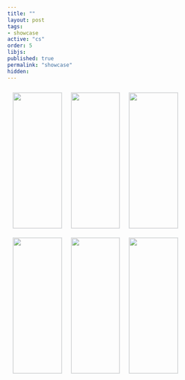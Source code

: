 ```yaml
---
title: ""
layout: post
tags:
- showcase
active: "cs"
order: 5
libjs: 
published: true
permalink: "showcase"
hidden:
---
```

<style>
   * {
   box-sizing: border-box;
   }
   .atpr  h1 {
   font-size: 2rem;
   margin: 0;
   padding: 0.75em 0.25em;
   line-height: 1.1em;
   }
   .atpr ul {
   padding: 0;
   display: grid;
   grid-template-columns: repeat(1, 1fr);
   grid-auto-rows: 50vw;
   grid-auto-flow: dense;
   }
   @media (min-width: 360px) {
   .atpr ul {
   grid-template-columns: repeat(1, 1fr);
   grid-auto-rows: 70vw;
   }
   }
   @media (min-width: 500px) {
   .atpr ul {
   grid-template-columns: repeat(2, 1fr);
   grid-auto-rows: 55vw;
   }
   }
   @media (min-width: 700px) {
   .atpr  ul {
   grid-template-columns: repeat(2, 1fr);
   grid-auto-rows: 45vw;
   }
   }
   @media (min-width: 900px) {
   .atpr ul {
   grid-template-columns: repeat(3, 1fr);
   grid-auto-rows: 35vw;
   }
   }
   @media (min-width: 1100px) {
   .atpr ul {
   grid-template-columns: repeat(3, 1fr);
   grid-auto-rows: 25vw;
   }
   }
   .atpr li {
   height: 100%;
   padding: 10px;
   list-style-type: none;
   }
   .atpr li.highlight-box {
   grid-row: span 2;
   grid-column: span 2;
   }
   .atpr li.highlight-tall {
   grid-row: span 2;
   }
   .atpr li.highlight-wide {
   grid-column: span 2;
   }
   .atpr img {
   display: block;
   object-fit: cover;
   width: 100%;
   height: 100%;
   border: 1px solid #dee2e6;
   float: left;
   margin: 1.66%;
   opacity: 0.8;
   transition: 200ms;
   }
   .atpr img:hover {
   opacity: 1;
   box-shadow: 0px 0px 10px black;
   transform: scale(1.1);
   }
</style>
<main class="atpr">
   <ul>
      <li class=""><a href="https://www.youtube.com/watch?v=oDjauEyNbHg&ab_channel=xpi" target="_blank" ><img src="https://cdn.mathpix.com/snip/images/ac2ElDUPgIyN6Gm0qmT52Fv3TEDVyQGfgOZcOL9EPX0.original.fullsize.png"></a></li>
      <!-- <li class=""><a href="https://apps.apple.com/us/app/story-of-hair/id1530431939" target="_blank" ><img src="https://cdn.mathpix.com/snip/images/muTjV8tZiOxZwQcDLMFvAaxV-OEDbYPM1m0i7sCC2rU.original.fullsize.png"></a></li> -->
      <li class=""><a href="https://github.com/x3pi/shot.io" target="_blank" ><img src="https://cdn.mathpix.com/snip/images/KXGKaXGSEzCShYokPXMBRSJrRlvxwmvjOPvfcHKgw1U.original.fullsize.png"></a></li>
      <li class=""><a href="https://github.com/x3pi/pisical.io" target="_blank" ><img src="https://cdn.mathpix.com/snip/images/NnAXibNUzaXAtnCtUiBtm8yS95umx9WrjdpmU9RnU6s.original.fullsize.png"></a></li>
      <li class=""><a href="https://www.youtube.com/watch?v=1ZqnG6iGKkA&ab_channel=PhucPhan" target="_blank" ><img src="https://cdn.mathpix.com/snip/images/dCpXmVVXvpcsRV8_AeaFCzzmyK2V6HAa8OQcbtUafp8.original.fullsize.png"></a></li>
      <li class=""><a href="https://www.youtube.com/watch?v=1nFBmEPBKKQ&ab_channel=PhucPhan" target="_blank" ><img src="https://cdn.mathpix.com/snip/images/0PBd0RX9oh2xHASQtheDbArhQZDT5QsVLM1Mn1oCiYU.original.fullsize.png"></a></li>
      <li class=""><a href="https://www.youtube.com/watch?v=D53zskZpP80&ab_channel=PhucPhan" target="_blank" ><img src="https://cdn.mathpix.com/snip/images/lt6ZpI20as-U9Vp0cfg7idSbWmdNjUCnhri-ovEZcp8.original.fullsize.png"></a></li>
   </ul>
</main>